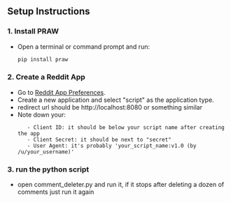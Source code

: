 ## Setup Instructions

### 1. Install PRAW

- Open a terminal or command prompt and run:
  ```bash
  pip install praw

### 2. Create a Reddit App

- Go to [Reddit App Preferences](https://www.reddit.com/prefs/apps).
- Create a new application and select "script" as the application type.
- redirect url should be http://localhost:8080 or something similar
- Note down your:
   ```
      - Client ID: it should be below your script name after creating the app
      - Client Secret: it should be next to "secret"
      - User Agent: it's probably 'your_script_name:v1.0 (by /u/your_username)'

### 3. run the python script
- open comment_deleter.py and run it, if it stops after deleting a dozen of comments just run it again
